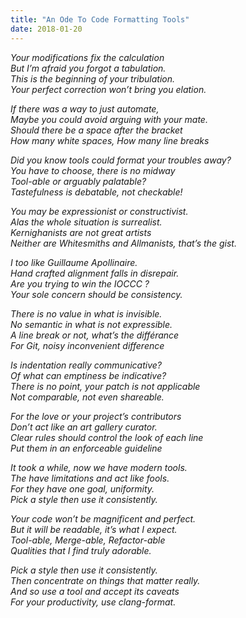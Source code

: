 ```yaml
---
title: "An Ode To Code Formatting Tools"
date: 2018-01-20
---
```


*Your modifications fix the calculation\
But I’m afraid you forgot a tabulation.\
This is the beginning of your tribulation.\
Your perfect correction won’t bring you elation.*

*If there was a way to just automate,\
Maybe you could avoid arguing with your mate.\
Should there be a space after the bracket\
How many white spaces, How many line breaks*

*Did you know tools could format your troubles away?\
You have to choose, there is no midway\
Tool-able or arguably palatable?\
Tastefulness is debatable, not checkable!*

*You may be expressionist or constructivist.\
Alas the whole situation is surrealist.\
Kernighanists are not great artists\
Neither are Whitesmiths and Allmanists, that’s the gist.*

*I too like Guillaume Apollinaire.\
Hand crafted alignment falls in disrepair.\
Are you trying to win the IOCCC ?\
Your sole concern should be consistency.*

*There is no value in what is invisible.\
No semantic in what is not expressible.\
A line break or not, what’s the différance\
For Git, noisy inconvenient difference*

*Is indentation really communicative?\
Of what can emptiness be indicative?\
There is no point, your patch is not applicable\
Not comparable, not even shareable.*

*For the love or your project’s contributors\
Don’t act like an art gallery curator.\
Clear rules should control the look of each line\
Put them in an enforceable guideline*

*It took a while, now we have modern tools.\
The have limitations and act like fools.\
For they have one goal, uniformity.\
Pick a style then use it consistently.*

*Your code won’t be magnificent and perfect.\
But it will be readable, it’s what I expect.\
Tool-able, Merge-able, Refactor-able\
Qualities that I find truly adorable.*

*Pick a style then use it consistently.\
Then concentrate on things that matter really.\
And so use a tool and accept its caveats\
For your productivity, use clang-format.*
